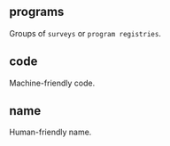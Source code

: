 ## programs

Groups of `surveys` or `program registries`.

## code

Machine-friendly code.

## name

Human-friendly name.

